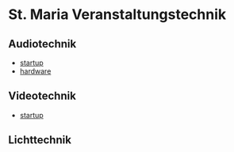 <link rel="stylesheet" href="https://cdnjs.cloudflare.com/ajax/libs/font-awesome/4.7.0/css/font-awesome.min.css">

[//]: https://fontawesome.com/v4/icons/

# St. Maria Veranstaltungstechnik
## Audiotechnik [<i class="fa fa-wikipedia-w" aria-hidden="true"></i>](https://de.wikipedia.org/wiki/Tontechnik)
- [startup](https://matthias-benjamin.github.io/St.Maria-Technik/anleitungen/audiotechnik/start)
- [hardware](https://matthias-benjamin.github.io/St.Maria-Technik/anleitungen/audiotechnik/hardware)

## Videotechnik [<i class="fa fa-wikipedia-w" aria-hidden="true"></i>](https://de.wikipedia.org/wiki/Videotechnik)
- [startup](https://matthias-benjamin.github.io/St.Maria-Technik/anleitungen/videotechnik/start)

## Lichttechnik [<i class="fa fa-wikipedia-w" aria-hidden="true"></i>](https://de.wikipedia.org/wiki/Lichttechnik)